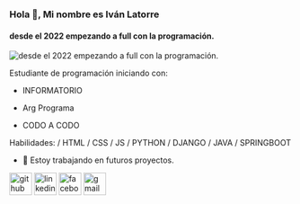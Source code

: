 ### Hola 👋, Mi nombre es Iván Latorre
#### desde el 2022 empezando a full con la programación.
![desde el 2022 empezando a full con la programación.](https://ivanlatorre.github.io/github-profile-readme-generator/images/banner.png)

Estudiante de programación iniciando con:

- INFORMATORIO

- Arg Programa

- CODO A CODO

Habilidades: / HTML / CSS / JS / PYTHON / DJANGO / JAVA / SPRINGBOOT 

- 🔭 Estoy trabajando en futuros proyectos. 


[<img src='https://cdn.jsdelivr.net/npm/simple-icons@3.0.1/icons/github.svg' alt='github' height='40'>](https://github.com/https://github.com/ivanlatorre)  [<img src='https://cdn.jsdelivr.net/npm/simple-icons@3.0.1/icons/linkedin.svg' alt='linkedin' height='40'>](https://www.linkedin.com/in/https://www.linkedin.com/in/ivan-latorre-abb007158//)  [<img src='https://cdn.jsdelivr.net/npm/simple-icons@3.0.1/icons/facebook.svg' alt='facebook' height='40'>](https://www.facebook.com/https://www.facebook.com/ivan.latorre.79)  [<img src='https://cdn.jsdelivr.net/npm/simple-icons@3.0.1/icons/gmail.svg' alt='gmail' height='40'>](ivanlatorre720@gmail.com)  

